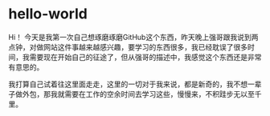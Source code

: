 # hello-world

Hi！
今天是我第一次自己想琢磨琢磨GitHub这个东西，昨天晚上强哥跟我说到两点钟，对做网站这件事越来越感兴趣，要学习的东西很多，我已经耽误了很多时间，我需要现在开始自己的征途了，但从强哥的描述中，我感觉这个东西还是非常有意思的。

我打算自己试着往这里面走走，这里的一切对于我来说，都是新奇的，我不想一辈子做外包，那我就需要在工作的空余时间去学习这些，慢慢来，不积跬步无以至千里。

